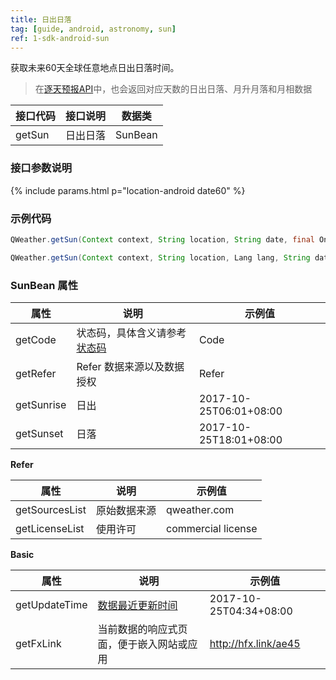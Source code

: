 ```yaml
---
title: 日出日落
tag: [guide, android, astronomy, sun]
ref: 1-sdk-android-sun
---
```


获取未来60天全球任意地点日出日落时间。

> 在[逐天预报API](/docs/api/weather)中，也会返回对应天数的日出日落、月升月落和月相数据

| 接口代码| 接口说明          | 数据类      |
| -------------- | ---------- | ----------- |
| getSun| 日出日落  | SunBean |

### 接口参数说明

{% include params.html p="location-android date60" %}

### 示例代码

```java
QWeather.getSun(Context context, String location, String date, final OnResultSunListener listener) ;

QWeather.getSun(Context context, String location, Lang lang, String date, final OnResultSunListener listener)                                
```

### SunBean 属性

| 属性                 | 说明                       | 示例值                    |
| -------------------- | -------------------------- | ------------------------- |
| getCode              | 状态码，具体含义请参考[状态码](/docs/resource/status-code/)                   | Code       |
| getRefer             | Refer 数据来源以及数据授权 | Refer                     |
| getSunrise           | 日出                   | 2017-10-25T06:01+08:00           |
| getSunset            | 日落                   | 2017-10-25T18:01+08:00           |

**Refer**

| 属性           | 说明         | 示例值             |
| -------------- | ------------ | ------------------ |
| getSourcesList | 原始数据来源 | qweather.com      |
| getLicenseList | 使用许可     | commercial license |

**Basic**

| 属性          | 说明                     | 示例值               |
| ------------- | ------------------------ | -------------------- |
| getUpdateTime | [数据最近更新时间](/docs/resource/glossary/#update-time)             | 2017-10-25T04:34+08:00   |
| getFxLink     | 当前数据的响应式页面，便于嵌入网站或应用 | http://hfx.link/ae45 |
